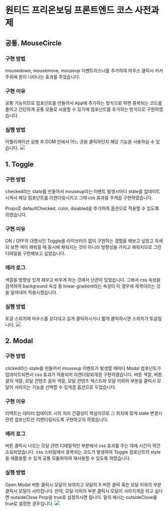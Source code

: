 # 원티드 프리온보딩 프론트엔드 코스 사전과제

## 공통. MouseCircle

### 구현 방법

mousedown, mousemove, mouseup 이벤트리스너를 추가하여 마우스 클릭시 커서 주위에 원이 나타나는 효과를 주었습니다.

### 구현 이유

공통 기능이므로 컴포넌트를 만들어서 App에 추가하는 방식으로 하면 중복되는 코드를 줄이고 간단하게 공통 모듈로 사용할 수 있기에 컴포넌트를 추가하는 방식으로 구현하였습니다.

### 실행 방법

어플리케이션 실행 후 DOM 안에서 어느 곳을 클릭하던지 해당 기능을 사용하실 수 있습니다.
<img src="https://user-images.githubusercontent.com/36434219/151656821-c5542afa-2834-4b95-be39-6a77603848bc.gif">
<br>

## 1. Toggle

### 구현 방법

checked라는 state를 만들어서 mouseup라는 이벤트 발생시마다
state를 업데이트시켜서 해당 컴포넌트를 리렌더링시키고 그때 css 효과를 주게끔 구현하였습니다.

Props로 defaultChecked, color, disabled을 추가하여 옵션으로 적용할 수 있도록 하였습니다.

### 구현 이유

ON / OFF의 대명사인 Toggle을 라이브러리 없이 구현하는 경험을 해보고 싶었고 자세히 보면 색이 채워질 때 동시에 채워지는 것이 아니라 방향성을 가지고 채워지므로 그런 디테일을 구현해보고 싶었습니다.

### 에러 로그

색깔을 방향성 있게 채우고 비우게 하는 것에서 난관이 있었습니다.
그래서 css 속성을 검색하여 background 속성 중 linear-gradient라는 속성이 이 경우에 제격이라는 것을 알아내어 적용시켰습니다.

### 실행 방법

토글 스위치에 마우스를 갖다대고 길게 클릭하시거나 짧게 클릭하시면 스위치가 토글됩니다.
<img src="https://user-images.githubusercontent.com/36434219/151660862-fbca442b-1d6b-49ed-a1ff-d67d9a8e034c.gif">
<br>

## 2. Modal

### 구현 방법

clicked라는 state를 만들어서 mouseup 이벤트가 발생할 때마다 Modal 컴포넌트가 업데이트되면서 css 효과가 적용되어 리렌더링되게끔 구현하였습니다.
버튼 색깔, 버튼 글자 색깔, 모달 컨텐츠 글자 색깔, 모달 컨텐츠 텍스트와 모달 이외의 부분을 클릭시 모달이 사라지는 기능을 선택할 수 있게끔 옵션으로 두었습니다.

### 구현 이유

리액트는 데이터 업데이트 시의 처리 간결성이 핵심이므로 그 취지에 맞게 state 변경시 관련 컴포넌트만 리렌더링되도록 구현하고자 하였습니다.

### 에러 로그

버튼 클릭시 나오는 모달 관련 디테일적인 부분에서 css 효과를 주는 데에 시간이 약간 소요되었습니다.
css 스타일에서 중복되는 코드가 발생하여 Toggle 컴포넌트의 style을 재활용할 수 있게 공통 모듈화하여 재사용할 수 있도록 하였습니다.

### 실행 방법

Open Modal 버튼 클릭시 모달이 보여지고 모달의 X 버튼 클릭 혹은 모달 이외의 부분 클릭시 모달이 사라집니다.
만약, 모달 이외의 부분 클릭시 모달이 사라지게끔 하고 싶다면 outsideClose Prop을 true로 설정하시면 됩니다.
밑의 예시는 outsideClose를 true로 설정한 경우입니다.
<img src="https://user-images.githubusercontent.com/36434219/151684355-f28f2eaa-c211-4d5f-95b3-fb258ea52afc.gif">
